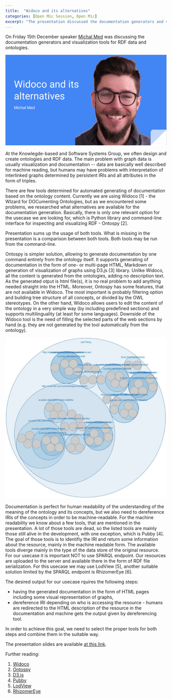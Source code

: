 ```yaml
---
title:  "Widoco and its alternatives"
categories: [Open Mic Session, Open Mic]
excerpt: "The presentation discussed the documentation generators and visualization tools for RDF data and ontologies."
---
```


On Friday 15th December speaker [Michal Med](https://kbss.felk.cvut.cz/web/team#michal-med) was discussing the documentation generators and visualization tools for RDF data and ontologies.

![Widoco and co](../assets/images/openmics/2023-12-15-widoco-and-co.png)

At the Knowlegde-based and Software Systems Group, we often design and create ontologies and RDF data. The main problem with graph data is usually visualization and documentation -- data are basically well described for machine reading, but humans may have problems with interpretation of interlinked graphs determined by persistent IRIs and all attributes in the form of triples.

There are few tools determined for automated generating of documentation based on the ontology content. Currently we are using Widoco [1] - the WIzard for DOCumenting Ontologies, but as we encountered some problems, we researched what alternatives are available for the documentation generation. Basically, there is only one relevant option for the usecase we are looking for, which is Python library and command-line interface for inspecting and visualizing RDF - Ontospy [2].

Presentation sums up the usage of both tools. What is missing in the presentation is a comparison between both tools. Both tools may be run from the command-line.

Ontospy is simpler solution, allowing to generate documentation by one command entirely from the ontology itself. It supports generating of documentation in the form of one- or multi-page HTML, Markdown or generation of visualization of graphs using D3.js [3] library. Unlike Widoco, all the content is generated from the ontologies, adding no description text. As the generated otput is html file(s), it is no real problem to add anything needed straight into the HTML. Moreover, Ontospy has some features, that are not available in Widoco. The most important is probably filtering option and building tree structure of all concepts, or divided by the OWL stereotypes. On the other hand, Widoco allows users to edit the content of the ontology in a very simple way (by including predefined sections) and supports multilinguality (at least for some languages). Downside of the Widoco tool is the need of filling the selected parts of the web sections by hand (e.g. they are not generated by the tool automatically from the ontology).

![Graph visualization generated by Ontospy](../assets/images/posts/ontospy.png)

Documentation is perfect for human readability of the understanding of the meaning of the ontology and its concepts, but we also need to dereference IRIs of the concepts in order to be machine-readable. For the machine readability we know about a few tools, that are mentioned in the presentation. A lot of those tools are dead, so the listed tools are mainly those still alive in the development, with one exception, which is Pubby [4]. The goal of those tools is to identifiy the IRI and return some information about the resource, mainly in the machine readable form. The available tools diverge mainly in the type of the data store of the original resource. For our usecase it is important NOT to use SPARQL endpoint. Our resources are uploaded to the server and available there in the form of RDF file serialization. For this usecase we may use LodView [5], another suitable solution limited by the SPARQL endpoint is RhizomerEye [6].

The desired output for our usecase rquires the following steps:
* having the generated documentation in the form of HTML pages including some visual representation of graphs,
* dereference IRI depending on who is accessing the resource - humans are redirected to the HTML description of the resource in the documentation and machine gets the output given by dereferencing tool.

In order to achieve this goal, we need to select the proper tools for both steps and combine them in the suitable way.

The presentation slides are available [at this link](https://drive.google.com/file/d/1TAEXV_W7GQYr81NcFYxDUjV2k1AQZTX9/view?usp=sharing).

Further reading:
1. [Widoco](https://dgarijo.github.io/Widoco/)
1. [Ontospy](https://lambdamusic.github.io/Ontospy/)
1. [D3.js](https://d3js.org/)
1. [Pubby](https://www.w3.org/2001/sw/wiki/Pubby)
1. [LodView](https://github.com/LodLive/LodView)
1. [RhizomerEye](https://github.com/rhizomik/rhizomerEye)
